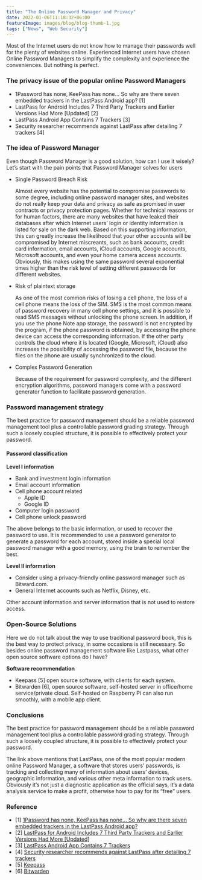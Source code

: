 ```yaml
---
title: "The Online Password Manager and Privacy"
date: 2022-01-06T11:18:32+06:00
featureImage: images/blog/blog-thumb-1.jpg
tags: ["News", "Web Security"]
---
```


  Most of the Internet users do not know how to manage their passwords well for the plenty of websites online. Experienced Internet users have chosen Online Password Managers to simplify the complexity and experience the conveniences. But nothing is perfect. 

### The privacy issue of the popular online Password Managers
- 1Password has none, KeePass has none… So why are there seven embedded trackers in the LastPass Android app? [1]
- LastPass for Android Includes 7 Third Party Trackers and Earlier Versions Had More [Updated] [2]
- LastPass Android App Contains 7 Trackers [3]
- Security researcher recommends against LastPass after detailing 7 trackers [4]

>

### The idea of Password Manager

Even though Password Manager is a good solution, how can I use it wisely? 
Let’s start with the pain points that Password Manager solves for users

- Single Password Breach Risk

  Almost every website has the potential to compromise passwords to some degree, including online password manager sites, and websites do not really keep your data and privacy as safe as promised in user contracts or privacy protection pages. Whether for technical reasons or for human factors, there are many websites that have leaked their databases after which Internet users’ login or identity information is listed for sale on the dark web. Based on this supporting information, this can greatly increase the likelihood that your other accounts will be compromised by Internet miscreants, such as bank accounts, credit card information, email accounts, iCloud accounts, Google accounts, Microsoft accounts, and even your home camera access accounts. Obviously, this makes using the same password several exponential times higher than the risk level of setting different passwords for different websites.

- Risk of plaintext storage

  As one of the most common risks of losing a cell phone, the loss of a cell phone means the loss of the SIM. SMS is the most common means of password recovery in many cell phone settings, and it is possible to read SMS messages without unlocking the phone screen. In addition, if you use the phone Note app storage, the password is not encrypted by the program, if the phone password is obtained, by accessing the phone device can access the corresponding information. If the other party controls the cloud where it is located (Google, Microsoft, iCloud) also increases the possibility of accessing the password file, because the files on the phone are usually synchronized to the cloud.

- Complex Password Generation

  Because of the requirement for password complexity, and the different encryption algorithms, password managers come with a password generator function to facilitate password generation.

### Password management strategy

  The best practice for password management should be a reliable password management tool plus a controllable password grading strategy. Through such a loosely coupled structure, it is possible to effectively protect your password.

#### Password classification
>
**Level I information**

- Bank and investment login information
- Email account information
- Cell phone account related
    - Apple ID
    - Google ID
- Computer login password
- Cell phone unlock password
>
The above belongs to the basic information, or used to recover the password to use. It is recommended to use a password generator to generate a password for each account, stored inside a special local password manager with a good memory, using the brain to remember the best.

**Level II information**

- Consider using a privacy-friendly online password manager such as Bitward.com.
- General Internet accounts such as Netflix, Disney, etc.
>
Other account information and server information that is not used to restore access.

### Open-Source Solutions

Here we do not talk about the way to use traditional password book, this is the best way to protect privacy, in some occasions is still necessary. So besides online password management software like Lastpass, what other open source software options do I have?

**Software recommendation**

- Keepass [5] open source software, with clients for each system.
- Bitwarden [6], open source software, self-hosted server in office/home service/private cloud. Self-hosted on Raspberry Pi can also run smoothly, with a mobile app client.
>

### Conclusions

The best practice for password management should be a reliable password management tool plus a controllable password grading strategy. Through such a loosely coupled structure, it is possible to effectively protect your password.

The link above mentions that LastPass, one of the most popular modern online Password Manager, a software that stores users’ passwords, is tracking and collecting many of information about users’ devices, geographic information, and various other meta information to track users. Obviously it’s not just a diagnostic application as the official says, it’s a data analysis service to make a profit, otherwise how to pay for its “free” users.

### Reference

- [1] [1Password has none, KeePass has none… So why are there seven embedded trackers in the LastPass Android app?](
https://www.theregister.com/2021/02/25/lastpass_android_trackers_found/)
- [2] [LastPass for Android Includes 7 Third Party Trackers and Earlier Versions Had More [Updated]](
https://www.groovypost.com/unplugged/lastpass-for-android-includes-7-third-party-trackers-earlier-versions-had-more/)
- [3] [LastPass Android App Contains 7 Trackers](
https://www.pcmag.com/news/lastpass-android-app-contains-7-trackers)
- [4] [Security researcher recommends against LastPass after detailing 7 trackers](
https://www.theverge.com/2021/2/26/22302709/lastpass-android-app-trackers-security-research-privacy)
- [5] [Keepass](
https://en.wikipedia.org/wiki/KeePass)
- [6] [Bitwarden](https://en.wikipedia.org/wiki/Bitwarden)